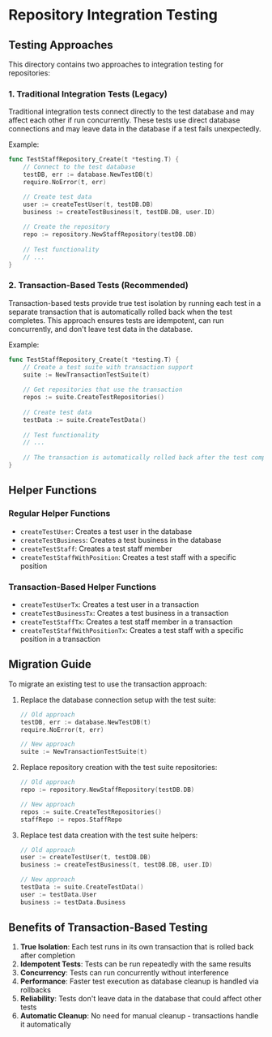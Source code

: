 # Repository Integration Testing

## Testing Approaches

This directory contains two approaches to integration testing for repositories:

### 1. Traditional Integration Tests (Legacy)

Traditional integration tests connect directly to the test database and may affect each other if run concurrently.
These tests use direct database connections and may leave data in the database if a test fails unexpectedly.

Example:
```go
func TestStaffRepository_Create(t *testing.T) {
    // Connect to the test database
    testDB, err := database.NewTestDB(t)
    require.NoError(t, err)

    // Create test data
    user := createTestUser(t, testDB.DB)
    business := createTestBusiness(t, testDB.DB, user.ID)
    
    // Create the repository
    repo := repository.NewStaffRepository(testDB.DB)
    
    // Test functionality
    // ...
}
```

### 2. Transaction-Based Tests (Recommended)

Transaction-based tests provide true test isolation by running each test in a separate transaction that is automatically
rolled back when the test completes. This approach ensures tests are idempotent, can run concurrently, and don't leave
test data in the database.

Example:
```go
func TestStaffRepository_Create(t *testing.T) {
    // Create a test suite with transaction support
    suite := NewTransactionTestSuite(t)
    
    // Get repositories that use the transaction
    repos := suite.CreateTestRepositories()
    
    // Create test data
    testData := suite.CreateTestData()
    
    // Test functionality
    // ...
    
    // The transaction is automatically rolled back after the test completes
}
```

## Helper Functions

### Regular Helper Functions
- `createTestUser`: Creates a test user in the database
- `createTestBusiness`: Creates a test business in the database
- `createTestStaff`: Creates a test staff member
- `createTestStaffWithPosition`: Creates a test staff with a specific position

### Transaction-Based Helper Functions
- `createTestUserTx`: Creates a test user in a transaction
- `createTestBusinessTx`: Creates a test business in a transaction
- `createTestStaffTx`: Creates a test staff member in a transaction
- `createTestStaffWithPositionTx`: Creates a test staff with a specific position in a transaction

## Migration Guide

To migrate an existing test to use the transaction approach:

1. Replace the database connection setup with the test suite:
   ```go
   // Old approach
   testDB, err := database.NewTestDB(t)
   require.NoError(t, err)
   
   // New approach
   suite := NewTransactionTestSuite(t)
   ```

2. Replace repository creation with the test suite repositories:
   ```go
   // Old approach
   repo := repository.NewStaffRepository(testDB.DB)
   
   // New approach 
   repos := suite.CreateTestRepositories()
   staffRepo := repos.StaffRepo
   ```

3. Replace test data creation with the test suite helpers:
   ```go
   // Old approach
   user := createTestUser(t, testDB.DB)
   business := createTestBusiness(t, testDB.DB, user.ID)
   
   // New approach
   testData := suite.CreateTestData()
   user := testData.User
   business := testData.Business
   ```

## Benefits of Transaction-Based Testing

1. **True Isolation**: Each test runs in its own transaction that is rolled back after completion
2. **Idempotent Tests**: Tests can be run repeatedly with the same results
3. **Concurrency**: Tests can run concurrently without interference
4. **Performance**: Faster test execution as database cleanup is handled via rollbacks
5. **Reliability**: Tests don't leave data in the database that could affect other tests
6. **Automatic Cleanup**: No need for manual cleanup - transactions handle it automatically